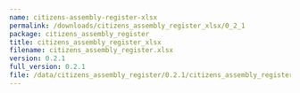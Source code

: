 ```yaml
---
name: citizens-assembly-register-xlsx
permalink: /downloads/citizens_assembly_register_xlsx/0_2_1
package: citizens_assembly_register
title: citizens_assembly_register_xlsx
filename: citizens_assembly_register.xlsx
version: 0.2.1
full_version: 0.2.1
file: /data/citizens_assembly_register/0.2.1/citizens_assembly_register.xlsx
---
```

